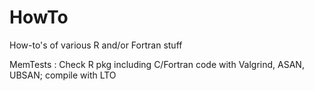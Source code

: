 # HowTo
How-to's of various R and/or Fortran stuff

MemTests : Check R pkg including C/Fortran code with Valgrind, ASAN, UBSAN; compile with LTO
